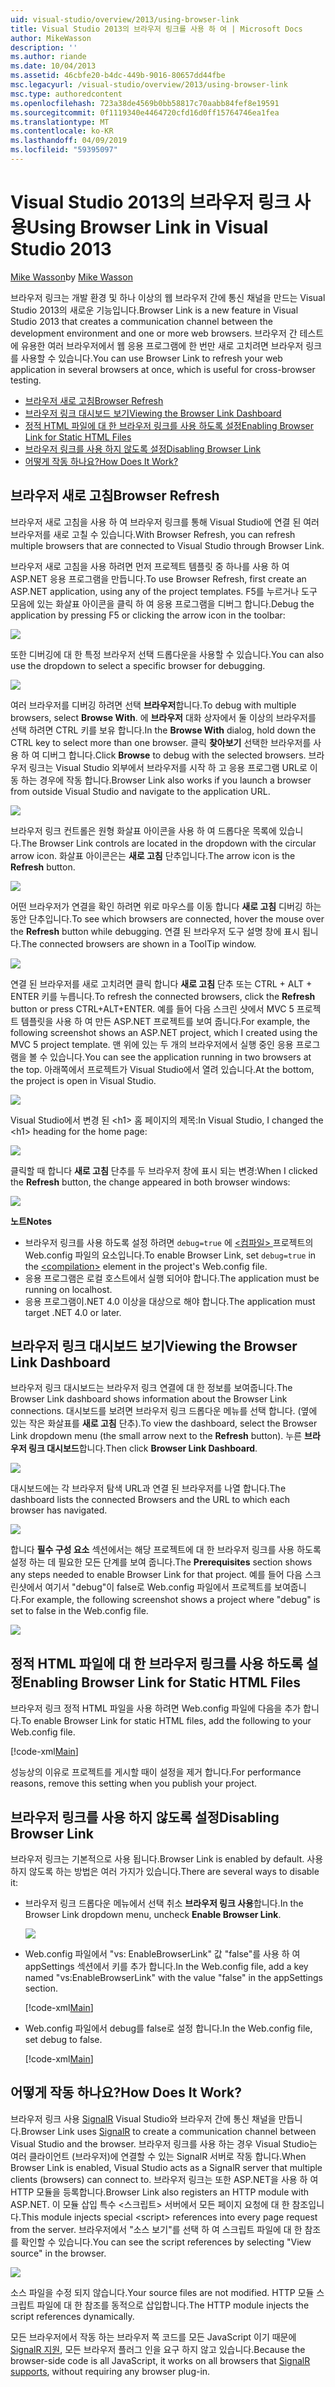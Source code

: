 ```yaml
---
uid: visual-studio/overview/2013/using-browser-link
title: Visual Studio 2013의 브라우저 링크를 사용 하 여 | Microsoft Docs
author: MikeWasson
description: ''
ms.author: riande
ms.date: 10/04/2013
ms.assetid: 46cbfe20-b4dc-449b-9016-80657dd44fbe
msc.legacyurl: /visual-studio/overview/2013/using-browser-link
msc.type: authoredcontent
ms.openlocfilehash: 723a38de4569b0bb58817c70aabb84fef8e19591
ms.sourcegitcommit: 0f1119340e4464720cfd16d0ff15764746ea1fea
ms.translationtype: MT
ms.contentlocale: ko-KR
ms.lasthandoff: 04/09/2019
ms.locfileid: "59395097"
---
```

# <a name="using-browser-link-in-visual-studio-2013"></a><span data-ttu-id="4b618-102">Visual Studio 2013의 브라우저 링크 사용</span><span class="sxs-lookup"><span data-stu-id="4b618-102">Using Browser Link in Visual Studio 2013</span></span>

<span data-ttu-id="4b618-103">[Mike Wasson](https://github.com/MikeWasson)</span><span class="sxs-lookup"><span data-stu-id="4b618-103">by [Mike Wasson](https://github.com/MikeWasson)</span></span>

<span data-ttu-id="4b618-104">브라우저 링크는 개발 환경 및 하나 이상의 웹 브라우저 간에 통신 채널을 만드는 Visual Studio 2013의 새로운 기능입니다.</span><span class="sxs-lookup"><span data-stu-id="4b618-104">Browser Link is a new feature in Visual Studio 2013 that creates a communication channel between the development environment and one or more web browsers.</span></span> <span data-ttu-id="4b618-105">브라우저 간 테스트에 유용한 여러 브라우저에서 웹 응용 프로그램에 한 번만 새로 고치려면 브라우저 링크를 사용할 수 있습니다.</span><span class="sxs-lookup"><span data-stu-id="4b618-105">You can use Browser Link to refresh your web application in several browsers at once, which is useful for cross-browser testing.</span></span>

- [<span data-ttu-id="4b618-106">브라우저 새로 고침</span><span class="sxs-lookup"><span data-stu-id="4b618-106">Browser Refresh</span></span>](#browser-refresh)
- [<span data-ttu-id="4b618-107">브라우저 링크 대시보드 보기</span><span class="sxs-lookup"><span data-stu-id="4b618-107">Viewing the Browser Link Dashboard</span></span>](#dashboard)
- [<span data-ttu-id="4b618-108">정적 HTML 파일에 대 한 브라우저 링크를 사용 하도록 설정</span><span class="sxs-lookup"><span data-stu-id="4b618-108">Enabling Browser Link for Static HTML Files</span></span>](#static-html)
- [<span data-ttu-id="4b618-109">브라우저 링크를 사용 하지 않도록 설정</span><span class="sxs-lookup"><span data-stu-id="4b618-109">Disabling Browser Link</span></span>](#disabling)
- [<span data-ttu-id="4b618-110">어떻게 작동 하나요?</span><span class="sxs-lookup"><span data-stu-id="4b618-110">How Does It Work?</span></span>](#how-it-works)

<a id="browser-refresh"></a>
## <a name="browser-refresh"></a><span data-ttu-id="4b618-111">브라우저 새로 고침</span><span class="sxs-lookup"><span data-stu-id="4b618-111">Browser Refresh</span></span>

<span data-ttu-id="4b618-112">브라우저 새로 고침을 사용 하 여 브라우저 링크를 통해 Visual Studio에 연결 된 여러 브라우저를 새로 고칠 수 있습니다.</span><span class="sxs-lookup"><span data-stu-id="4b618-112">With Browser Refresh, you can refresh multiple browsers that are connected to Visual Studio through Browser Link.</span></span>

<span data-ttu-id="4b618-113">브라우저 새로 고침을 사용 하려면 먼저 프로젝트 템플릿 중 하나를 사용 하 여 ASP.NET 응용 프로그램을 만듭니다.</span><span class="sxs-lookup"><span data-stu-id="4b618-113">To use Browser Refresh, first create an ASP.NET application, using any of the project templates.</span></span> <span data-ttu-id="4b618-114">F5를 누르거나 도구 모음에 있는 화살표 아이콘을 클릭 하 여 응용 프로그램을 디버그 합니다.</span><span class="sxs-lookup"><span data-stu-id="4b618-114">Debug the application by pressing F5 or clicking the arrow icon in the toolbar:</span></span>

![](using-browser-link/_static/image1.png)

<span data-ttu-id="4b618-115">또한 디버깅에 대 한 특정 브라우저 선택 드롭다운을 사용할 수 있습니다.</span><span class="sxs-lookup"><span data-stu-id="4b618-115">You can also use the dropdown to select a specific browser for debugging.</span></span>

![](using-browser-link/_static/image2.png)

<span data-ttu-id="4b618-116">여러 브라우저를 디버깅 하려면 선택 **브라우저**합니다.</span><span class="sxs-lookup"><span data-stu-id="4b618-116">To debug with multiple browsers, select **Browse With**.</span></span> <span data-ttu-id="4b618-117">에 **브라우저** 대화 상자에서 둘 이상의 브라우저를 선택 하려면 CTRL 키를 보유 합니다.</span><span class="sxs-lookup"><span data-stu-id="4b618-117">In the **Browse With** dialog, hold down the CTRL key to select more than one browser.</span></span> <span data-ttu-id="4b618-118">클릭 **찾아보기** 선택한 브라우저를 사용 하 여 디버그 합니다.</span><span class="sxs-lookup"><span data-stu-id="4b618-118">Click **Browse** to debug with the selected browsers.</span></span> <span data-ttu-id="4b618-119">브라우저 링크는 Visual Studio 외부에서 브라우저를 시작 하 고 응용 프로그램 URL로 이동 하는 경우에 작동 합니다.</span><span class="sxs-lookup"><span data-stu-id="4b618-119">Browser Link also works if you launch a browser from outside Visual Studio and navigate to the application URL.</span></span>

![](using-browser-link/_static/image3.png)

<span data-ttu-id="4b618-120">브라우저 링크 컨트롤은 원형 화살표 아이콘을 사용 하 여 드롭다운 목록에 있습니다.</span><span class="sxs-lookup"><span data-stu-id="4b618-120">The Browser Link controls are located in the dropdown with the circular arrow icon.</span></span> <span data-ttu-id="4b618-121">화살표 아이콘은는 **새로 고침** 단추입니다.</span><span class="sxs-lookup"><span data-stu-id="4b618-121">The arrow icon is the **Refresh** button.</span></span>

![](using-browser-link/_static/image4.png)

<span data-ttu-id="4b618-122">어떤 브라우저가 연결을 확인 하려면 위로 마우스를 이동 합니다 **새로 고침** 디버깅 하는 동안 단추입니다.</span><span class="sxs-lookup"><span data-stu-id="4b618-122">To see which browsers are connected, hover the mouse over the **Refresh** button while debugging.</span></span> <span data-ttu-id="4b618-123">연결 된 브라우저 도구 설명 창에 표시 됩니다.</span><span class="sxs-lookup"><span data-stu-id="4b618-123">The connected browsers are shown in a ToolTip window.</span></span>

![](using-browser-link/_static/image5.png)

<span data-ttu-id="4b618-124">연결 된 브라우저를 새로 고치려면 클릭 합니다 **새로 고침** 단추 또는 CTRL + ALT + ENTER 키를 누릅니다.</span><span class="sxs-lookup"><span data-stu-id="4b618-124">To refresh the connected browsers, click the **Refresh** button or press CTRL+ALT+ENTER.</span></span> <span data-ttu-id="4b618-125">예를 들어 다음 스크린 샷에서 MVC 5 프로젝트 템플릿을 사용 하 여 만든 ASP.NET 프로젝트를 보여 줍니다.</span><span class="sxs-lookup"><span data-stu-id="4b618-125">For example, the following screenshot shows an ASP.NET project, which I created using the MVC 5 project template.</span></span> <span data-ttu-id="4b618-126">맨 위에 있는 두 개의 브라우저에서 실행 중인 응용 프로그램을 볼 수 있습니다.</span><span class="sxs-lookup"><span data-stu-id="4b618-126">You can see the application running in two browsers at the top.</span></span> <span data-ttu-id="4b618-127">아래쪽에서 프로젝트가 Visual Studio에서 열려 있습니다.</span><span class="sxs-lookup"><span data-stu-id="4b618-127">At the bottom, the project is open in Visual Studio.</span></span>

![](using-browser-link/_static/image6.png)

<span data-ttu-id="4b618-128">Visual Studio에서 변경 된 &lt;h1&gt; 홈 페이지의 제목:</span><span class="sxs-lookup"><span data-stu-id="4b618-128">In Visual Studio, I changed the &lt;h1&gt; heading for the home page:</span></span>

![](using-browser-link/_static/image7.png)

<span data-ttu-id="4b618-129">클릭할 때 합니다 **새로 고침** 단추를 두 브라우저 창에 표시 되는 변경:</span><span class="sxs-lookup"><span data-stu-id="4b618-129">When I clicked the **Refresh** button, the change appeared in both browser windows:</span></span>

![](using-browser-link/_static/image8.png)

**<span data-ttu-id="4b618-130">노트</span><span class="sxs-lookup"><span data-stu-id="4b618-130">Notes</span></span>**

- <span data-ttu-id="4b618-131">브라우저 링크를 사용 하도록 설정 하려면 `debug=true` 에 [ &lt;컴파일&gt; ](https://msdn.microsoft.com/library/s10awwz0(v=vs.85).aspx) 프로젝트의 Web.config 파일의 요소입니다.</span><span class="sxs-lookup"><span data-stu-id="4b618-131">To enable Browser Link, set `debug=true` in the [&lt;compilation&gt;](https://msdn.microsoft.com/library/s10awwz0(v=vs.85).aspx) element in the project's Web.config file.</span></span>
- <span data-ttu-id="4b618-132">응용 프로그램은 로컬 호스트에서 실행 되어야 합니다.</span><span class="sxs-lookup"><span data-stu-id="4b618-132">The application must be running on localhost.</span></span>
- <span data-ttu-id="4b618-133">응용 프로그램이.NET 4.0 이상을 대상으로 해야 합니다.</span><span class="sxs-lookup"><span data-stu-id="4b618-133">The application must target .NET 4.0 or later.</span></span>

<a id="dashboard"></a>
## <a name="viewing-the-browser-link-dashboard"></a><span data-ttu-id="4b618-134">브라우저 링크 대시보드 보기</span><span class="sxs-lookup"><span data-stu-id="4b618-134">Viewing the Browser Link Dashboard</span></span>

<span data-ttu-id="4b618-135">브라우저 링크 대시보드는 브라우저 링크 연결에 대 한 정보를 보여줍니다.</span><span class="sxs-lookup"><span data-stu-id="4b618-135">The Browser Link dashboard shows information about the Browser Link connections.</span></span> <span data-ttu-id="4b618-136">대시보드를 보려면 브라우저 링크 드롭다운 메뉴를 선택 합니다. (옆에 있는 작은 화살표를 **새로 고침** 단추).</span><span class="sxs-lookup"><span data-stu-id="4b618-136">To view the dashboard, select the Browser Link dropdown menu (the small arrow next to the **Refresh** button).</span></span> <span data-ttu-id="4b618-137">누른 **브라우저 링크 대시보드**합니다.</span><span class="sxs-lookup"><span data-stu-id="4b618-137">Then click **Browser Link Dashboard**.</span></span>

![](using-browser-link/_static/image9.png)

<span data-ttu-id="4b618-138">대시보드에는 각 브라우저 탐색 URL과 연결 된 브라우저를 나열 합니다.</span><span class="sxs-lookup"><span data-stu-id="4b618-138">The dashboard lists the connected Browsers and the URL to which each browser has navigated.</span></span>

![](using-browser-link/_static/image10.png)

<span data-ttu-id="4b618-139">합니다 **필수 구성 요소** 섹션에서는 해당 프로젝트에 대 한 브라우저 링크를 사용 하도록 설정 하는 데 필요한 모든 단계를 보여 줍니다.</span><span class="sxs-lookup"><span data-stu-id="4b618-139">The **Prerequisites** section shows any steps needed to enable Browser Link for that project.</span></span> <span data-ttu-id="4b618-140">예를 들어 다음 스크린샷에서 여기서 "debug"이 false로 Web.config 파일에서 프로젝트를 보여줍니다.</span><span class="sxs-lookup"><span data-stu-id="4b618-140">For example, the following screenshot shows a project where "debug" is set to false in the Web.config file.</span></span>

![](using-browser-link/_static/image11.png)

<a id="static-html"></a>
## <a name="enabling-browser-link-for-static-html-files"></a><span data-ttu-id="4b618-141">정적 HTML 파일에 대 한 브라우저 링크를 사용 하도록 설정</span><span class="sxs-lookup"><span data-stu-id="4b618-141">Enabling Browser Link for Static HTML Files</span></span>

<span data-ttu-id="4b618-142">브라우저 링크 정적 HTML 파일을 사용 하려면 Web.config 파일에 다음을 추가 합니다.</span><span class="sxs-lookup"><span data-stu-id="4b618-142">To enable Browser Link for static HTML files, add the following to your Web.config file.</span></span>

[!code-xml[Main](using-browser-link/samples/sample1.xml)]

<span data-ttu-id="4b618-143">성능상의 이유로 프로젝트를 게시할 때이 설정을 제거 합니다.</span><span class="sxs-lookup"><span data-stu-id="4b618-143">For performance reasons, remove this setting when you publish your project.</span></span>

<a id="disabling"></a>
## <a name="disabling-browser-link"></a><span data-ttu-id="4b618-144">브라우저 링크를 사용 하지 않도록 설정</span><span class="sxs-lookup"><span data-stu-id="4b618-144">Disabling Browser Link</span></span>

<span data-ttu-id="4b618-145">브라우저 링크는 기본적으로 사용 됩니다.</span><span class="sxs-lookup"><span data-stu-id="4b618-145">Browser Link is enabled by default.</span></span> <span data-ttu-id="4b618-146">사용 하지 않도록 하는 방법은 여러 가지가 있습니다.</span><span class="sxs-lookup"><span data-stu-id="4b618-146">There are several ways to disable it:</span></span>

- <span data-ttu-id="4b618-147">브라우저 링크 드롭다운 메뉴에서 선택 취소 **브라우저 링크 사용**합니다.</span><span class="sxs-lookup"><span data-stu-id="4b618-147">In the Browser Link dropdown menu, uncheck **Enable Browser Link**.</span></span> 

    ![](using-browser-link/_static/image12.png)
- <span data-ttu-id="4b618-148">Web.config 파일에서 "vs: EnableBrowserLink" 값 "false"를 사용 하 여 appSettings 섹션에서 키를 추가 합니다.</span><span class="sxs-lookup"><span data-stu-id="4b618-148">In the Web.config file, add a key named "vs:EnableBrowserLink" with the value "false" in the appSettings section.</span></span> 

    [!code-xml[Main](using-browser-link/samples/sample2.xml)]
- <span data-ttu-id="4b618-149">Web.config 파일에서 debug를 false로 설정 합니다.</span><span class="sxs-lookup"><span data-stu-id="4b618-149">In the Web.config file, set debug to false.</span></span> 

    [!code-xml[Main](using-browser-link/samples/sample3.xml)]

<a id="how-it-works"></a>
## <a name="how-does-it-work"></a><span data-ttu-id="4b618-150">어떻게 작동 하나요?</span><span class="sxs-lookup"><span data-stu-id="4b618-150">How Does It Work?</span></span>

<span data-ttu-id="4b618-151">브라우저 링크 사용 [SignalR](../../../signalr/index.md) Visual Studio와 브라우저 간에 통신 채널을 만듭니다.</span><span class="sxs-lookup"><span data-stu-id="4b618-151">Browser Link uses [SignalR](../../../signalr/index.md) to create a communication channel between Visual Studio and the browser.</span></span> <span data-ttu-id="4b618-152">브라우저 링크를 사용 하는 경우 Visual Studio는 여러 클라이언트 (브라우저)에 연결할 수 있는 SignalR 서버로 작동 합니다.</span><span class="sxs-lookup"><span data-stu-id="4b618-152">When Browser Link is enabled, Visual Studio acts as a SignalR server that multiple clients (browsers) can connect to.</span></span> <span data-ttu-id="4b618-153">브라우저 링크는 또한 ASP.NET을 사용 하 여 HTTP 모듈을 등록합니다.</span><span class="sxs-lookup"><span data-stu-id="4b618-153">Browser Link also registers an HTTP module with ASP.NET.</span></span> <span data-ttu-id="4b618-154">이 모듈 삽입 특수 &lt;스크립트&gt; 서버에서 모든 페이지 요청에 대 한 참조입니다.</span><span class="sxs-lookup"><span data-stu-id="4b618-154">This module injects special &lt;script&gt; references into every page request from the server.</span></span> <span data-ttu-id="4b618-155">브라우저에서 "소스 보기"를 선택 하 여 스크립트 파일에 대 한 참조를 확인할 수 있습니다.</span><span class="sxs-lookup"><span data-stu-id="4b618-155">You can see the script references by selecting "View source" in the browser.</span></span>

![](using-browser-link/_static/image13.png)

<span data-ttu-id="4b618-156">소스 파일을 수정 되지 않습니다.</span><span class="sxs-lookup"><span data-stu-id="4b618-156">Your source files are not modified.</span></span> <span data-ttu-id="4b618-157">HTTP 모듈 스크립트 파일에 대 한 참조를 동적으로 삽입합니다.</span><span class="sxs-lookup"><span data-stu-id="4b618-157">The HTTP module injects the script references dynamically.</span></span>

<span data-ttu-id="4b618-158">모든 브라우저에서 작동 하는 브라우저 쪽 코드를 모든 JavaScript 이기 때문에 [SignalR 지원](../../../signalr/overview/getting-started/supported-platforms.md), 모든 브라우저 플러그 인을 요구 하지 않고 있습니다.</span><span class="sxs-lookup"><span data-stu-id="4b618-158">Because the browser-side code is all JavaScript, it works on all browsers that [SignalR supports](../../../signalr/overview/getting-started/supported-platforms.md), without requiring any browser plug-in.</span></span>
